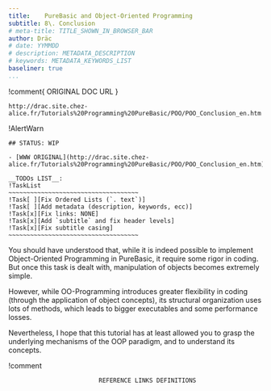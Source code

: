 ```yaml
---
title:    PureBasic and Object-Oriented Programming
subtitle: 8\. Conclusion
# meta-title: TITLE_SHOWN_IN_BROWSER_BAR
author: Dräc
# date: YYMMDD
# description: METADATA_DESCRIPTION
# keywords: METADATA_KEYWORDS_LIST
baseliner: true
...
```


!comment{   ORIGINAL DOC URL   }
~~~~~~~~~~~~~~~~~~~~~~~~~~~~~~~~~~~~~~~~~~~~~~~~~~~~~~~~~~~~~~~~~~~~~~~~
http://drac.site.chez-alice.fr/Tutorials%20Programming%20PureBasic/POO/POO_Conclusion_en.htm
~~~~~~~~~~~~~~~~~~~~~~~~~~~~~~~~~~~~~~~~~~~~~~~~~~~~~~~~~~~~~~~~~~~~~~~~

!AlertWarn
~~~~~~~~~~~~~~~~~~~~~~~~~~~~~~~~~~~~~~~~~~~~~~~~~~~~~~~~~~~~~~~~~~~~~~~~
## STATUS: WIP

- [WWW ORIGINAL](http://drac.site.chez-alice.fr/Tutorials%20Programming%20PureBasic/POO/POO_Conclusion_en.htm)

__TODOs LIST__:
!TaskList
~~~~~~~~~~~~~~~~~~~~~~~~~~~~~~~~~~~~
!Task[ ][Fix Ordered Lists (`. text`)]
!Task[ ][Add metadata (description, keywords, ecc)]
!Task[x][Fix links: NONE]
!Task[x][Add `subtitle` and fix header levels]
!Task[x][Fix subtitle casing]
~~~~~~~~~~~~~~~~~~~~~~~~~~~~~~~~~~~~
~~~~~~~~~~~~~~~~~~~~~~~~~~~~~~~~~~~~~~~~~~~~~~~~~~~~~~~~~~~~~~~~~~~~~~~~

You should have understood that, while it is indeed possible to implement Object-Oriented Programming in PureBasic, it require some rigor in coding.
But once this task is dealt with, manipulation of objects becomes extremely simple.

However, while OO-Programming introduces greater flexibility in coding (through the application of object concepts), its structural organization uses lots of methods, which leads to bigger executables and some performance losses.

Nevertheless, I hope that this tutorial has at least allowed you to grasp the underlying mechanisms of the OOP paradigm, and to understand its concepts.

!comment
~~~~~~~~~~~~~~~~~~~~~~~~~~~~~~~~~~~~~~~~~~~~~~~~~~~~~~~~~~~~~~~~~~~~~~~~~~~~~~
                         REFERENCE LINKS DEFINITIONS                          
~~~~~~~~~~~~~~~~~~~~~~~~~~~~~~~~~~~~~~~~~~~~~~~~~~~~~~~~~~~~~~~~~~~~~~~~~~~~~~

